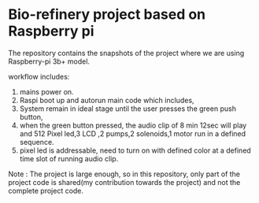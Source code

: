 # Bio-refinery project based on Raspberry pi
The repository contains the snapshots of the project where we are using Raspberry-pi 3b+ model.

workflow includes:
1. mains power on.
2. Raspi boot up and autorun main code which includes,
3. System remain in ideal stage until the user presses the green push button,
4. when the  green button pressed, the audio clip of 8 min 12sec will play and 512 Pixel led,3 LCD ,2 pumps,2 solenoids,1 motor run in a defined sequence.
5. pixel led is addressable, need to turn on with defined color at a defined time slot of running audio clip.


Note : The project is large enough, so in this repository, only part of the project code is shared(my contribution towards the project) and not the complete project code.
